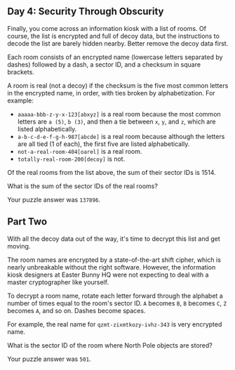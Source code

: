 ## Day 4: Security Through Obscurity

Finally, you come across an information kiosk with a list of rooms. Of course,
the list is encrypted and full of decoy data, but the instructions to decode the
list are barely hidden nearby. Better remove the decoy data first.

Each room consists of an encrypted name (lowercase letters separated by dashes)
followed by a dash, a sector ID, and a checksum in square brackets.

A room is real (not a decoy) if the checksum is the five most common letters in
the encrypted name, in order, with ties broken by alphabetization. For example:

* `aaaaa-bbb-z-y-x-123[abxyz]` is a real room because the most common letters
  are `a (5)`, `b (3)`, and then a tie between `x`, `y`, and `z`, which are
  listed alphabetically.
* `a-b-c-d-e-f-g-h-987[abcde]` is a real room because although the letters are
  all tied (1 of each), the first five are listed alphabetically.
* `not-a-real-room-404[oarel]` is a real room.
* `totally-real-room-200[decoy]` is not.

Of the real rooms from the list above, the sum of their sector IDs is 1514.

What is the sum of the sector IDs of the real rooms?

Your puzzle answer was `137896`.

## Part Two

With all the decoy data out of the way, it's time to decrypt this list and get
moving.

The room names are encrypted by a state-of-the-art shift cipher, which is nearly
unbreakable without the right software. However, the information kiosk designers
at Easter Bunny HQ were not expecting to deal with a master cryptographer like
yourself.

To decrypt a room name, rotate each letter forward through the alphabet a number
of times equal to the room's sector ID. `A` becomes `B`, `B` becomes `C`, `Z`
becomes `A`, and so on. Dashes become spaces.

For example, the real name for `qzmt-zixmtkozy-ivhz-343` is very encrypted name.

What is the sector ID of the room where North Pole objects are stored?

Your puzzle answer was `501`.
